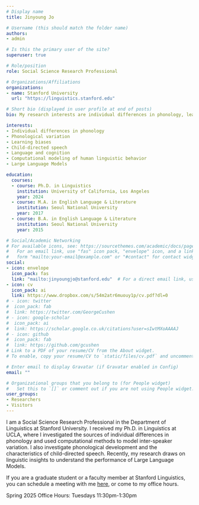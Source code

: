 ```yaml
---
# Display name
title: Jinyoung Jo

# Username (this should match the folder name)
authors:
- admin

# Is this the primary user of the site?
superuser: true

# Role/position
role: Social Science Research Professional

# Organizations/Affiliations
organizations:
- name: Stanford University
  url: "https://linguistics.stanford.edu"

# Short bio (displayed in user profile at end of posts)
bio: My research interests are individual differences in phonology, learning biases, phonological acquisition and child-directed speech.

interests:
- Individual differences in phonology
- Phonological variation
- Learning biases
- Child-directed speech
- Language and cognition
- Computational modeling of human linguistic behavior
- Large Language Models

education:
  courses:
  - course: Ph.D. in Linguistics
    institution: University of California, Los Angeles
    year: 2024
  - course: M.A. in English Language & Literature
    institution: Seoul National University
    year: 2017
  - course: B.A. in English Language & Literature
    institution: Seoul National University
    year: 2015

# Social/Academic Networking
# For available icons, see: https://sourcethemes.com/academic/docs/page-builder/#icons
#   For an email link, use "fas" icon pack, "envelope" icon, and a link in the
#   form "mailto:your-email@example.com" or "#contact" for contact widget.
social:
- icon: envelope
  icon_pack: fas
  link: "mailto:jinyoungjo@stanford.edu"  # For a direct email link, use "mailto:test@example.org".
- icon: cv
  icon_pack: ai
  link: https://www.dropbox.com/s/54m2atr6muouy1p/cv.pdf?dl=0
# - icon: twitter
#  icon_pack: fab
#  link: https://twitter.com/GeorgeCushen
# - icon: google-scholar
#  icon_pack: ai
#  link: https://scholar.google.co.uk/citations?user=sIwtMXoAAAAJ
# - icon: github
#  icon_pack: fab
#  link: https://github.com/gcushen
# Link to a PDF of your resume/CV from the About widget.
# To enable, copy your resume/CV to `static/files/cv.pdf` and uncomment the lines below.

# Enter email to display Gravatar (if Gravatar enabled in Config)
email: ""

# Organizational groups that you belong to (for People widget)
#   Set this to `[]` or comment out if you are not using People widget.
user_groups:
- Researchers
- Visitors
---
```


I am a Social Science Research Professional in the Department of Linguistics at Stanford University. I received my Ph.D. in Linguistics at UCLA, where I investigated the sources of individual differences in phonology and used computational methods to model inter-speaker variation. I also investigate phonological development and the characteristics of child-directed speech. Recently, my research draws on linguistic insights to understand the performance of Large Language Models.

If you are a graduate student or a faculty member at Stanford Linguistics, you can schedule a meeting with me <a href="https://jinyoungjo.youcanbook.me">here</a>, or come to my office hours.

Spring 2025 Office Hours: Tuesdays 11:30pm-1:30pm
